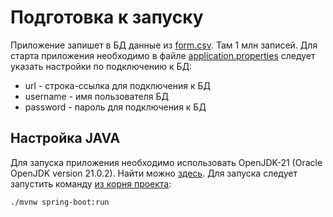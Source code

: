# Подготовка к запуску

Приложение запишет в БД данные из [form.csv](src/main/resources/csv/form.csv). Там 1 млн записей.
Для старта приложения необходимо в файле [application.properties](src/main/resources/application.properties)
следует указать настройки по подключению к БД:
* url - строка-ссылка для подключения к БД
* username - имя пользователя БД
* password - пароль для подключения к БД

## Настройка JAVA

Для запуска приложения необходимо использовать OpenJDK-21 (Oracle OpenJDK version 21.0.2).
Найти можно [здесь](https://jdk.java.net/21/).
Для запуска следует запустить команду [из корня проекта](.):
```
./mvnw spring-boot:run
```